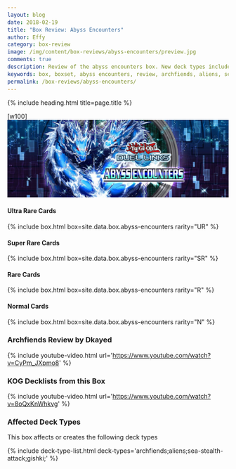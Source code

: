 ```yaml
---
layout: blog
date: 2018-02-19
title: "Box Review: Abyss Encounters"
author: Effy
category: box-review
image: /img/content/box-reviews/abyss-encounters/preview.jpg
comments: true
description: Review of the abyss encounters box. New deck types included with this box are Archfiends, Aliens, Sea Stealth Attack and Gishki. These new deck types impact the meta quite heavily so be sure to check 'em out to stay relevant in the current meta.
keywords: box, boxset, abyss encounters, review, archfiends, aliens, sea-stealth-attack, gishki
permalink: /box-reviews/abyss-encounters/
---
```


{% include heading.html title=page.title %}

[w100]
![](/img/content/box-reviews/abyss-encounters/banner.jpg)

#### Ultra Rare Cards

{% include box.html box=site.data.box.abyss-encounters rarity="UR" %}

#### Super Rare Cards

{% include box.html box=site.data.box.abyss-encounters rarity="SR" %}

#### Rare Cards

{% include box.html box=site.data.box.abyss-encounters rarity="R" %}

#### Normal Cards

{% include box.html box=site.data.box.abyss-encounters rarity="N" %}

### Archfiends Review by Dkayed

{% include youtube-video.html url='https://www.youtube.com/watch?v=CyPm_JXpmo8' %}

### KOG Decklists from this Box

{% include youtube-video.html url='https://www.youtube.com/watch?v=8oQxKnWhkvg' %}

### Affected Deck Types
This box affects or creates the following deck types

{% include deck-type-list.html deck-types='archfiends;aliens;sea-stealth-attack;gishki;' %} 